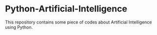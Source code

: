 # Python-Artificial-Intelligence

This repository contains some piece of codes about Artificial Intelligence using Python. 